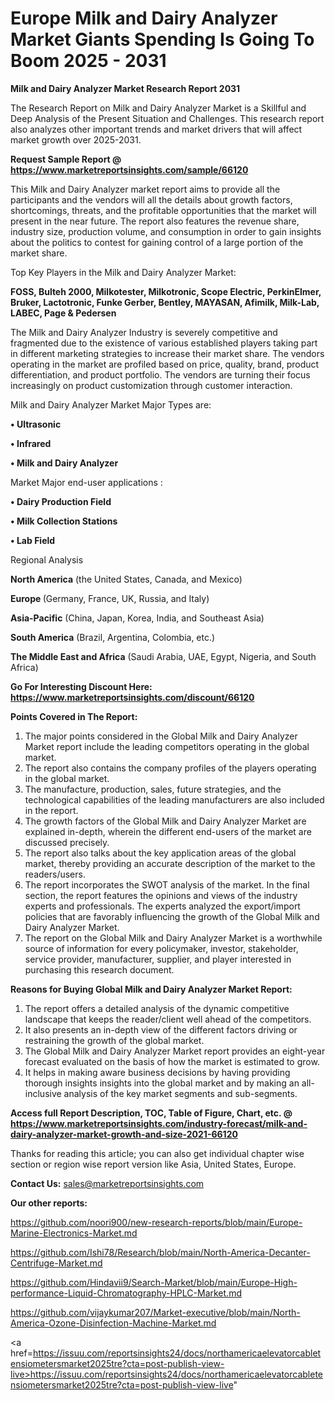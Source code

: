 # Europe Milk and Dairy Analyzer Market Giants Spending Is Going To Boom 2025 - 2031

<strong>Milk and Dairy Analyzer Market Research Report 2031</strong>

The Research Report on Milk and Dairy Analyzer Market is a Skillful and Deep Analysis of the Present Situation and Challenges. This research report also analyzes other important trends and market drivers that will affect market growth over 2025-2031.

<strong>Request Sample Report @ <a href=https://www.marketreportsinsights.com/sample/66120>https://www.marketreportsinsights.com/sample/66120</a></strong>

This Milk and Dairy Analyzer market report aims to provide all the participants and the vendors will all the details about growth factors, shortcomings, threats, and the profitable opportunities that the market will present in the near future. The report also features the revenue share, industry size, production volume, and consumption in order to gain insights about the politics to contest for gaining control of a large portion of the market share.

Top Key Players in the Milk and Dairy Analyzer Market:

<strong>FOSS, Bulteh 2000, Milkotester, Milkotronic, Scope Electric, PerkinElmer, Bruker, Lactotronic, Funke Gerber, Bentley, MAYASAN, Afimilk, Milk-Lab, LABEC, Page & Pedersen</strong>

The Milk and Dairy Analyzer Industry is severely competitive and fragmented due to the existence of various established players taking part in different marketing strategies to increase their market share. The vendors operating in the market are profiled based on price, quality, brand, product differentiation, and product portfolio. The vendors are turning their focus increasingly on product customization through customer interaction.

Milk and Dairy Analyzer Market Major Types are:

<strong>• Ultrasonic

• Infrared

• Milk and Dairy Analyzer</strong>

Market Major end-user applications :

<strong>• Dairy Production Field

• Milk Collection Stations

• Lab Field</strong>

Regional Analysis

</u><strong><b>North America</b></strong> (the United States, Canada, and Mexico)

<strong><b>Europe </b></strong>(Germany, France, UK, Russia, and Italy)

<strong><b>Asia-Pacific</b></strong> (China, Japan, Korea, India, and Southeast Asia)

<strong><b>South America</b></strong> (Brazil, Argentina, Colombia, etc.)

<strong><b>The Middle East and Africa</b></strong> (Saudi Arabia, UAE, Egypt, Nigeria, and South Africa)

<strong>Go For Interesting Discount Here: <a href=https://www.marketreportsinsights.com/discount/66120>https://www.marketreportsinsights.com/discount/66120</a></strong>

<strong>Points Covered in The Report:</strong>
<ol>
  <li>The major points considered in the Global Milk and Dairy Analyzer Market report include the leading competitors operating in the global market.</li>
  <li>The report also contains the company profiles of the players operating in the global market.</li>
  <li>The manufacture, production, sales, future strategies, and the technological capabilities of the leading manufacturers are also included in the report.</li>
  <li>The growth factors of the Global Milk and Dairy Analyzer Market are explained in-depth, wherein the different end-users of the market are discussed precisely.</li>
  <li>The report also talks about the key application areas of the global market, thereby providing an accurate description of the market to the readers/users.</li>
  <li>The report incorporates the SWOT analysis of the market. In the final section, the report features the opinions and views of the industry experts and professionals. The experts analyzed the export/import policies that are favorably influencing the growth of the Global Milk and Dairy Analyzer Market.</li>
  <li>The report on the Global Milk and Dairy Analyzer Market is a worthwhile source of information for every policymaker, investor, stakeholder, service provider, manufacturer, supplier, and player interested in purchasing this research document.</li>
</ol>
<strong>Reasons for Buying Global Milk and Dairy Analyzer Market Report:</strong>

<ol>
  <li>The report offers a detailed analysis of the dynamic competitive landscape that keeps the reader/client well ahead of the competitors.</li>
  <li>It also presents an in-depth view of the different factors driving or restraining the growth of the global market.</li>
  <li>The Global Milk and Dairy Analyzer Market report provides an eight-year forecast evaluated on the basis of how the market is estimated to grow.</li>
  <li>It helps in making aware business decisions by having providing thorough insights insights into the global market and by making an all-inclusive analysis of the key market segments and sub-segments.</li>
</ol>
<strong>Access full Report Description, TOC, Table of Figure, Chart, etc. @ <a href=https://www.marketreportsinsights.com/industry-forecast/milk-and-dairy-analyzer-market-growth-and-size-2021-66120>https://www.marketreportsinsights.com/industry-forecast/milk-and-dairy-analyzer-market-growth-and-size-2021-66120</a></strong>


Thanks for reading this article; you can also get individual chapter wise section or region wise report version like Asia, United States, Europe.

<strong>Contact Us:</strong>
sales@marketreportsinsights.com

<strong>Our other reports:</strong>

<a href=https://github.com/noori900/new-research-reports/blob/main/Europe-Marine-Electronics-Market.md>https://github.com/noori900/new-research-reports/blob/main/Europe-Marine-Electronics-Market.md</a>

<a href=https://github.com/Ishi78/Research/blob/main/North-America-Decanter-Centrifuge-Market.md>https://github.com/Ishi78/Research/blob/main/North-America-Decanter-Centrifuge-Market.md</a>

<a href=https://github.com/Hindavii9/Search-Market/blob/main/Europe-High-performance-Liquid-Chromatography-HPLC-Market.md>https://github.com/Hindavii9/Search-Market/blob/main/Europe-High-performance-Liquid-Chromatography-HPLC-Market.md</a>

<a href=https://github.com/vijaykumar207/Market-executive/blob/main/North-America-Ozone-Disinfection-Machine-Market.md>https://github.com/vijaykumar207/Market-executive/blob/main/North-America-Ozone-Disinfection-Machine-Market.md</a>

<a href=https://issuu.com/reportsinsights24/docs/northamericaelevatorcabletensiometersmarket2025tre?cta=post-publish-view-live>https://issuu.com/reportsinsights24/docs/northamericaelevatorcabletensiometersmarket2025tre?cta=post-publish-view-live</a>"
